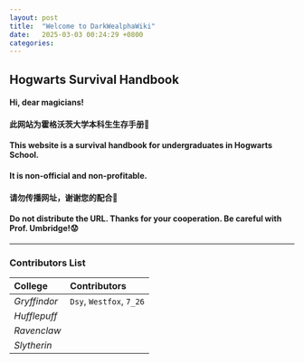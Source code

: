 ```yaml
---
layout: post
title:  "Welcome to DarkWealphaWiki"
date:   2025-03-03 00:24:29 +0800
categories:
---
```


## Hogwarts Survival Handbook

#### Hi, dear magicians!

#### 此网站为霍格沃茨大学本科生生存手册🤩

#### This website is a survival handbook for undergraduates in Hogwarts School.

#### It is non-official and non-profitable.

#### 请勿传播网址，谢谢您的配合🥰

#### Do not distribute the URL. Thanks for your cooperation. Be careful with Prof. Umbridge!😟

---

### Contributors List

| College      | Contributors   |
|:--------------|:----------------|
| $Gryffindor$   | `Dsy`, `Westfox`, `7_26` |
| $Hufflepuff$   |                |
| $Ravenclaw$    |                |
| $Slytherin$    |                |